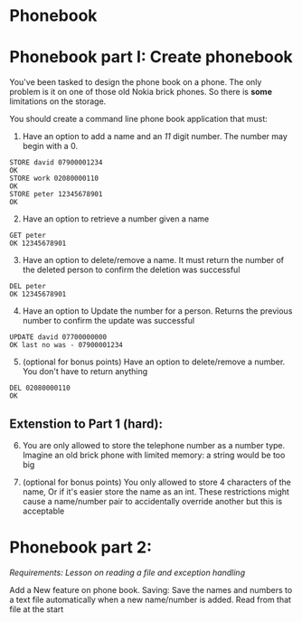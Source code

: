 # Phonebook

# Phonebook part I: Create phonebook
You've been tasked to design the phone book on a phone. 
The only problem is it on one of those old Nokia brick phones. So there is **some** limitations on the storage.


You should create a command line phone book application that must:
1. Have an option to add a name and an *11* digit number. The number may begin with a 0.
```
STORE david 07900001234
OK
STORE work 02080000110
OK
STORE peter 12345678901
OK
```
2. Have an option to retrieve a number given a name
```
GET peter
OK 12345678901
```
3. Have an option to delete/remove a name. It must return the number of the deleted person to confirm the deletion was successful
```
DEL peter
OK 12345678901
```
4. Have an option to Update the number for a person. Returns the previous number to confirm the update was successful  
```
UPDATE david 07700000000
OK last no was - 07900001234
```

5. (optional for bonus points) Have an option to delete/remove a number. You don't have to return anything
```
DEL 02080000110
OK
```

## Extenstion to Part 1 (hard):
6. You are only allowed to store the telephone number as a number type. Imagine an old brick phone with limited memory: a string would be too big  

7. (optional for bonus points) You only allowed to store 4 characters of the name, Or if it's easier store the name as an int. These restrictions might cause a name/number pair to accidentally override another but this is acceptable  

# Phonebook part 2:
*Requirements: Lesson on reading a file and exception handling*

Add a New feature on phone book. Saving: Save the names and numbers to a text file automatically when a new name/number is added. Read from that file at the start
